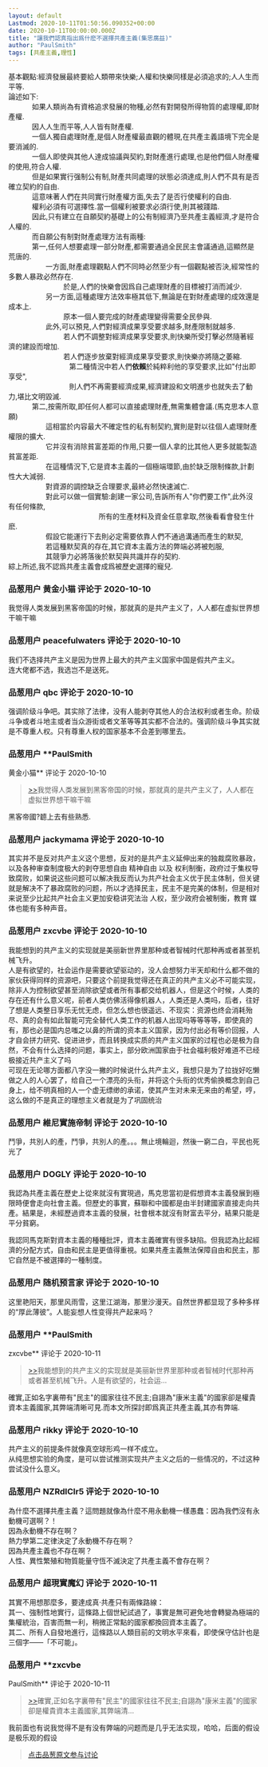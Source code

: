 ```yaml
---
layout: default
Lastmod: 2020-10-11T01:50:56.090352+00:00
date: 2020-10-11T00:00:00.000Z
title: "讓我們認真指出爲什麽不選擇共產主義(集思廣益)"
author: "PaulSmith"
tags: [共產主義,理性]
---
```


基本觀點:經濟發展最終要給人類帶來快樂;人權和快樂同樣是必須追求的;人人生而平等.  
論述如下:  
            如果人類尚為有資格追求發展的物種,必然有對開發所得物質的處理權,即財產權.  
            因人人生而平等,人人皆有財產權.  
            一個人獨自處理財產,是個人財產權最直觀的體現,在共產主義語境下完全是要消滅的.  
            一個人即使與其他人達成協議與契約,對財產進行處理,也是他們個人財產權的使用,符合人權.  
            但是如果實行强制公有制,財產共同處理的狀態必須達成,則人們不具有是否確立契約的自由.  
            這意味著人們在共同實行財產權方面,失去了是否行使權利的自由.  
            權利必須有可選擇性.當一個權利被要求必須行使,則其被踐踏.  
            因此,只有建立在自願契約基礎上的公有制經濟乃至共產主義經濟,才是符合人權的.  
            而自願公有制對財產處理方法有兩種:  
            第一,任何人想要處理一部分財產,都需要通過全民民主會議通過,這顯然是荒唐的.  
                   一方面,財產處理觀點人們不同時必然至少有一個觀點被否決,經常性的多數人暴政必然存在.  
                            於是,人們的快樂會因爲自己處理財產的目標被打消而減少.  
                   另一方面,這種處理方法效率極其低下,無論是在對財產處理的成效還是成本上.  
                            原本一個人要完成的財產處理變得需要全民參與.  
                   此外,可以預見,人們對經濟成果享受要求越多,財產限制就越多.  
                            若人們不調整對經濟成果享受要求,則快樂所受打擊必然隨著經濟的建設而增加.  
                            若人們逐步放棄對經濟成果享受要求,則快樂亦將隨之萎縮.  
                               第二種情況中若人們**依賴**於純粹利他的享受要求,比如"付出即享受",  
                               則人們不再需要經濟成果,經濟建設和文明進步也就失去了動力,堪比文明毀滅.  
            第二,按需所取,即任何人都可以直接處理財產,無需集體會議.(馬克思本人意願)  
                   這相當於内容最大不確定性的私有制契約,實則是對以往個人處理財產權限的擴大.  
                   它并沒有消除貧富差距的作用,只要一個人拿的比其他人更多就能製造貧富差距.  
                   在這種情況下,它是資本主義的一個極端環節,由於缺乏限制條款,計劃性大大減弱.  
                   對資源的調控缺乏合理要求,最終必然快速滅亡.  
                   對此可以做一個實驗:創建一家公司,告訴所有人"你們要工作",此外沒有任何條款,  
                                              所有的生產材料及資金任意拿取,然後看看會發生什麽.  
                   假設它能運行下去則必定需要依靠人們不通過溝通而產生的默契,  
                   若這種默契真的存在,其它資本主義方法的弊端必將被剋服,  
                   其競爭力必將落後於默契與共識并存的契約.  
綜上所述,我不認爲共產主義會成爲被歷史選擇的寵兒.

            
### 品葱用户 **黄金小猫** 评论于 2020-10-10
        
我觉得人类发展到黑客帝国的时候，那就真的是共产主义了，人人都在虚拟世界想干嘛干嘛
        


            
### 品葱用户 **peacefulwaters** 评论于 2020-10-10
        
我们不选择共产主义是因为世界上最大的共产主义国家中国是假共产主义。  
连大佬都不选，我选岂不是送死。
        


            
### 品葱用户 **qbc** 评论于 2020-10-10
        
强调阶级斗争吧。其实除了法律，没有人能剥夺其他人的合法权利或者生命。阶级斗争或者斗地主或者当众游街或者文革等等其实都不合法的。强调阶级斗争其实就是不尊重人权。只有尊重人权的国家基本不会差到哪里去。
        


            
### 品葱用户 **PaulSmith 
黄金小猫** 评论于 2020-10-10
        
> [\>>]( "/article/item_id-513881#")我觉得人类发展到黑客帝国的时候，那就真的是共产主义了，人人都在虚拟世界想干嘛干嘛

  
黑客帝國?聼上去有些熟悉.
        


            
### 品葱用户 **jackymama** 评论于 2020-10-10
        
其实并不是反对共产主义这个思想，反对的是共产主义延伸出来的独裁腐败暴政，以及各种审查制度极大的剥夺思想自由 精神自由 以及 权利制衡，政府过于集权导致腐败，如果说这些问题可以解决我反而认为共产社会主义优于民主体制，但关键就是解决不了暴政腐败的问题，所以才选择民主，民主不是完美的体制，但是相对来说至少比起共产社会主义更加安稳讲究法治 人权，至少政府会被制衡，教育 媒体也能有多种声音。
        


            
### 品葱用户 **zxcvbe** 评论于 2020-10-10
        
我能想到的共产主义的实现就是美丽新世界里那种或者智械时代那种再或者甚至机械飞升。  
人是有欲望的，社会运作是需要欲望驱动的，没人会想努力半天却和什么都不做的家伙获得同样的资源吧，只要这个前提我觉得还在真正的共产主义必不可能实现，除非人为控制欲望甚至消除欲望或者所有事都交给机器人，但是这个时候，人类的存在还有什么意义呢，前者人类仿佛活得像机器人，人类还是人类吗，后者，往好了想是人类整日享乐无忧无虑，但怎么想也很遥远、不现实：资源也终会消耗殆尽、真的会有如此智能可完全替代人类工作的机器人出现吗等等等等，即使真的有，那也必是国内总嗤之以鼻的所谓的资本主义国家，因为付出必有等价回报，人才自会拼力研究、促进进步，而且转换成实质的共产主义国家的过程也必是极为自然，不会有什么选择的问题，事实上，部分欧洲国家由于社会福利极好难道不已经极接近共产主义了吗  
可现在无论哪方面都八字没一撇的时候说什么共产主义，我想只是为了拉拢好吃懒做之人的人心罢了，给自己一个漂亮的头衔，并将这个头衔的优秀偷换概念到自己身上，给不明真相的人一个虚无缥缈的承诺，使其产生对未来无来由的希望，哼，这么做的不是真正的理想主义者就是为了巩固统治
        


            
### 品葱用户 **維尼實施帝制** 评论于 2020-10-10
        
鬥爭，共別人的產，鬥爭，共別人的產。。。無止境輪迴，然後一窮二白，平民也死光了
        


            
### 品葱用户 **DOGLY** 评论于 2020-10-10
        
我認為共產主義在歷史上從來就沒有實現過，馬克思當初是假想資本主義發展到極限時便會走向社會主義。但歷史的事實，蘇聯和中國都是由半封建國家直接走向共產。結果是，未經歷過資本主義的發展，社會根本就沒有財富去平分，結果只能是平分貧窮。  
  
我認同馬克斯對資本主義的種種批評，資本主義確實有很多缺陷。但我認為比起經濟的分配方式，自由和民主是更值得重視。如果共產主義無法保障自由和民主，那它自然是不被選擇的一種制度。
        


            
### 品葱用户 **随机预言家** 评论于 2020-10-10
        
这里艳阳天，那里风雨雪，这里江湖海，那里沙漫天。自然世界都显现了多种多样的“厚此薄彼”。人能妄想人性变得共产起来吗？
        


            
### 品葱用户 **PaulSmith 
zxcvbe** 评论于 2020-10-11
        
> [\>>]( "/article/item_id-514041#")我能想到的共产主义的实现就是美丽新世界里那种或者智械时代那种再或者甚至机械飞升。人是有欲望的，社会运...

  
  
確實,正如名字裏帶有"民主"的國家往往不民主;自詡為"康米主義"的國家卻是權貴資本主義國家,其弊端清晰可見.而本文所探討即爲真正共產主義,其亦有弊端.
        


            
### 品葱用户 **rikky** 评论于 2020-10-10
        
共产主义的前提条件就像真空球形鸡一样不成立。  
从纯思想实验的角度，是可以尝试推测实现共产主义之后的一些情况的，不过这种尝试没什么意义。
        


            
### 品葱用户 **NZRdlClr5** 评论于 2020-10-10
        
為什麼不選擇共產主義？這問題就像為什麼不用永動機一樣愚蠢：因為我們沒有永動機可選啊？！  
因為永動機不存在啊？  
熱力學第二定律決定了永動機不存在啊？  
因為共產主義也不存在啊？  
人性、異性繁殖和物質能量守恆不滅決定了共產主義不會存在啊？
        


            
### 品葱用户 **超現實魔幻** 评论于 2020-10-11
        
其實不用想那麼多，要達成真‧共產只有兩條路線：  
其一、強制性地實行，這條路上個世紀試過了，事實是無可避免地會轉變為極端的集權統治，百害而無一利，稍微正常點的國家都換回資本主義了。  
其二、所有人自發地進行，這條路以人類目前的文明水平來看，即使保守估計也是三個字——「不可能」。
        


            
### 品葱用户 **zxcvbe 
PaulSmith** 评论于 2020-10-11
        
> [\>>]( "/article/item_id-514183#")確實,正如名字裏帶有"民主"的國家往往不民主;自詡為"康米主義"的國家卻是權貴資本主義國家,其弊端清...

我前面也有说我觉得不是有没有弊端的问题而是几乎无法实现，哈哈，后面的假设是极乐观的假设
        






> [点击品葱原文参与讨论](https://pincong.rocks/article/24914)

